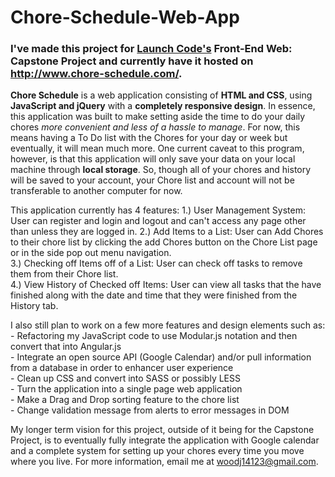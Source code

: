 # Chore-Schedule-Web-App

### I've made this project for [Launch Code's](https://www.launchcode.org) Front-End Web: Capstone Project and currently have it hosted on http://www.chore-schedule.com/.

__Chore Schedule__ is a web application consisting of __HTML and CSS__, using __JavaScript and jQuery__ with a __completely responsive design__.  In essence, this application was built to make setting aside the time to do your daily chores _more convenient and less of a hassle to manage_.  For now, this means having a To Do list with the Chores for your day or week but eventually, it will mean much more.  One current caveat to this program, however, is that this application will only save your data on your local machine through __local storage__.  So, though all of your chores and history will be saved to your account, your Chore list and account will not be transferable to another computer for now. 


This application currently has 4 features:
	1.) User Management System: User can register and login and logout and can't access any page other than unless they are logged in. 	   2.) Add Items to a List: User can Add Chores to their chore list by clicking the add Chores button on the Chore List page or in the side pop out menu navigation.  
	3.) Checking off Items off of a List:  User can check off tasks to remove them from their Chore list.  
	4.) View History of Checked off Items: User can view all tasks that the have finished along with the date and time that they were finished from the History tab.


I also still plan to work on a few more features and design elements such as:	
	\- Refactoring my JavaScript code to use Modular.js notation and then convert that into Angular.js  
	\- Integrate an open source API (Google Calendar) and/or pull information from a database in order to enhancer user experience   
	\- Clean up CSS and convert into SASS or possibly LESS  
	\- Turn the application into a single page web application  
	\- Make a Drag and Drop sorting feature to the chore list    
	\- Change validation message from alerts to error messages in DOM   

My longer term vision for this project, outside of it being for the Capstone Project, is to eventually fully integrate the application with Google calendar and a complete system for setting up your chores every time you move where you live. For more information, email me at woodj14123@gmail.com.
